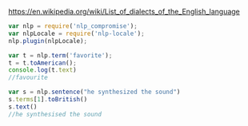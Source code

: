 
https://en.wikipedia.org/wiki/List_of_dialects_of_the_English_language

```javascript
var nlp = require('nlp_compromise');
var nlpLocale = require('nlp-locale');
nlp.plugin(nlpLocale);

var t = nlp.term('favorite');
t = t.toAmerican();
console.log(t.text)
//favourite

var s = nlp.sentence("he synthesized the sound")
s.terms[1].toBritish()
s.text()
//he synthesised the sound
```